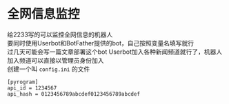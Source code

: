 # 全网信息监控
 给2233写的可以监控全网信息的机器人  
 要同时使用Userbot和BotFather提供的bot，自己按照变量名填写就行  
 过几天可能会写一篇文章部署这个bot
Userbot加入各种新闻频道就行了，机器人加入频道可以直接以管理员身份加入  
创建一个叫 `config.ini` 的文件
```
[pyrogram]
api_id = 1234567
api_hash = 0123456789abcdef0123456789abcdef
```
